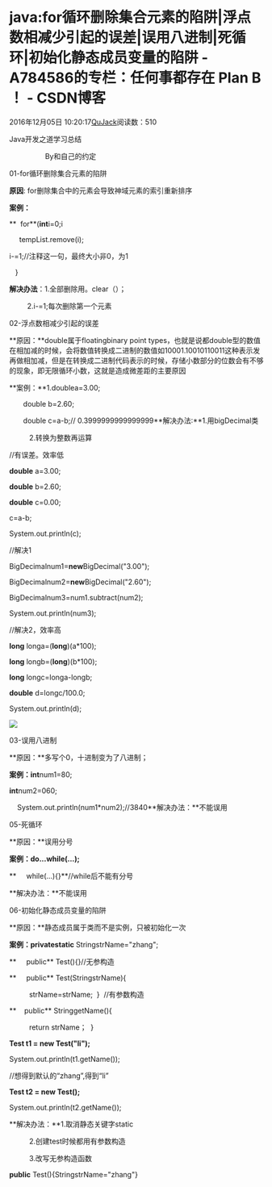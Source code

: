 # java:for循环删除集合元素的陷阱|浮点数相减少引起的误差|误用八进制|死循环|初始化静态成员变量的陷阱 - A784586的专栏：任何事都存在 Plan B ！ - CSDN博客





2016年12月05日 10:20:17[QuJack](https://me.csdn.net/A784586)阅读数：510








Java开发之道学习总结

                  By和自己的约定 

01-for循环删除集合元素的陷阱

**原因**: for删除集合中的元素会导致神域元素的索引重新排序

**案例：**

**  for**(**int**i=0;i

     tempList.remove(i);

i-=1;//注释这一句，最终大小非0，为1

   }

**解决办法**：1.全部删除用。clear（）；

         2.i-=1;每次删除第一个元素



02-浮点数相减少引起的误差

**原因：**double属于floatingbinary point types，也就是说都double型的数值在相加减的时候，会将数值转换成二进制的数值如10001.10010110011这种表示发再做相加减，但是在转换成二进制代码表示的时候，存储小数部分的位数会有不够的现象，即无限循环小数，这就是造成微差距的主要原因

**案例：**1.doublea=3.00;

       double b=2.60;

       double c=a-b;// 0.3999999999999999**解决办法:**1.用bigDecimal类

          2.转换为整数再运算

//有误差。效率低

**double** a=3.00;

**double** b=2.60;

**double** c=0.00;

c=a-b;

System.out.println(c);

//解决1

BigDecimalnum1=**new**BigDecimal("3.00");

BigDecimalnum2=**new**BigDecimal("2.60");

BigDecimalnum3=num1.subtract(num2);

System.out.println(num3);

//解决2，效率高

**long** longa=(**long**)(a*100);

**long** longb=(**long**)(b*100);

**long** longc=longa-longb;

**double** d=longc/100.0;

System.out.println(d);



![](http://s7.sinaimg.cn/large/002cdaLCgy70VtVPNdk96&690)



03-误用八进制

**原因：**多写个0，十进制变为了八进制；

**案例：int**num1=80;

**int**num2=060;

    System.out.println(num1*num2);//3840**解决办法：**不能误用



05-死循环

**原因：**误用分号

**案例：do...while(...);**

**     while(...){}**//while后不能有分号

**解决办法：**不能误用



06-初始化静态成员变量的陷阱

**原因：**静态成员属于类而不是实例，只被初始化一次

**案例：privatestatic** StringstrName="zhang";

**     public** Test(){}//无参构造

**     public** Test(StringstrName){

          strName=strName;  }  //有参数构造

**    public** StringgetName(){

          return strName；  }



**Test t1 = new Test("li");**

System.out.println(t1.getName());

//想得到默认的“zhang”,得到“li”

**Test t2 = new Test();**

System.out.println(t2.getName());



**解决办法：**1.取消静态关键字static

          2.创建test时候都用有参数构造

          3.改写无参构造函数

**public** Test(){StringstrName="zhang"}



